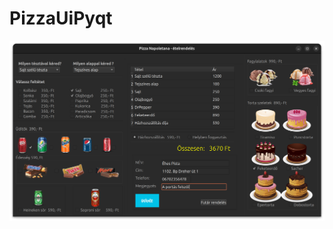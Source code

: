 # PizzaUiPyqt

![Képernyőmentés](https://github.com/kobanya/PizzaUiPyqt/blob/master/pizzarendeles.png)
